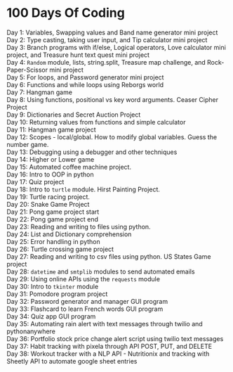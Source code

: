 # 100 Days Of Coding

Day 1: Variables, Swapping values and Band name generator mini project\
Day 2: Type casting, taking user input, and Tip calculator mini project\
Day 3: Branch programs with if/else, Logical operators, Love calculator mini project, and Treasure hunt text quest mini project\
Day 4: `Random` module, lists, string.split, Treasure map challenge, and Rock-Paper-Scissor mini project\
Day 5: For loops, and Password generator mini project\
Day 6: Functions and while loops using Reborgs world\
Day 7: Hangman game\
Day 8: Using functions, positional vs key word arguments. Ceaser Cipher Project\
Day 9: Dictionaries and Secret Auction Project\
Day 10: Returning values from functions and simple calculator\
Day 11: Hangman game project\
Day 12: Scopes - local/global. How to modify global variables. Guess the number game.\
Day 13: Debugging using a debugger and other techniques\
Day 14: Higher or Lower game\
Day 15: Automated coffee machine project.\
Day 16: Intro to OOP in python\
Day 17: Quiz project\
Day 18: Intro to `turtle` module. Hirst Painting Project.\
Day 19: Turtle racing project.\
Day 20: Snake Game Project\
Day 21: Pong game project start\
Day 22: Pong game project end\
Day 23: Reading and writing to files using python.\
Day 24: List and Dictionary comprehension\
Day 25: Error handling in python\
Day 26: Turtle crossing game project\
Day 27: Reading and writing to csv files using python. US States Game project\
Day 28: `datetime` and `smtplib` modules to send automated emails\
Day 29: Using online APIs using the `requests` module\
Day 30: Intro to `tkinter` module\
Day 31: Pomodore program project\
Day 32: Password generator and manager GUI program\
Day 33: Flashcard to learn French words GUI program\
Day 34: Quiz app GUI program\
Day 35: Automating rain alert with text messages through twilio and pythonanywhere\
Day 36: Portfolio stock price change alert script using twilio text messages\
Day 37: Habit tracking with pixela through API POST, PUT, and DELETE\
Day 38: Workout tracker with a NLP API - Nutritionix and tracking with Sheetly API to automate google sheet entries